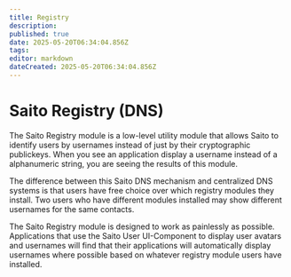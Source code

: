 ```yaml
---
title: Registry
description: 
published: true
date: 2025-05-20T06:34:04.856Z
tags: 
editor: markdown
dateCreated: 2025-05-20T06:34:04.856Z
---
```


# Saito Registry (DNS)

The Saito Registry module is a low-level utility module that allows Saito to identify users by usernames instead of just by their cryptographic publickeys. When you see an application display a username instead of a alphanumeric string, you are seeing the results of this module.

The difference between this Saito DNS mechanism and centralized DNS systems is that users have free choice over which registry modules they install. Two users who have different modules installed may show different usernames for the same contacts.

The Saito Registry module is designed to work as painlessly as possible. Applications that use the Saito User UI-Component to display user avatars and usernames will find that their applications will automatically display usernames where possible based on whatever registry module users have installed.